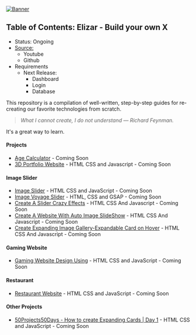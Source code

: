 [![Banner](https://codecrafters.io/images/byox-banner.gif)](https://codecrafters.io/github-banner)

## Table of Contents: Elizar - Build your own X
- Status: Ongoing
- [Source:](https://shadowsilver07.github.io/Elizar---Build-your-own-X/)
  - Youtube
  - Github
- Requirements
  - Next Release:
    - Dashboard
    - Login
    - Database


This repository is a compilation of well-written, step-by-step guides for re-creating our favorite technologies from scratch.

> _What I cannot create, I do not understand — Richard Feynman._

It's a great way to learn.
#### Projects
- [Age Calculator](https://www.youtube.com/watch?v=lBmnB_EqupU) - Coming Soon
- [3D Portfolio Website](https://www.youtube.com/watch?v=zrBVFGlnyA8) -  HTML CSS and Javascript - Coming Soon
#### Image Slider
- [Image Slider](https://www.youtube.com/watch?v=Y3s0_Vy6Uy0&t=738s) - HTML CSS and JavaScript - Coming Soon
- [Image Voyage Slider](https://www.youtube.com/watch?v=tl1xlnqHiYs) - HTML, CSS and GSAP - Coming Soon
- [Create A Slider Crazy Effects](https://www.youtube.com/watch?v=j7GG009J9uc) - HTML CSS And Javascript - Coming Soon
- [Create A Website With Auto Image SlideShow](https://www.youtube.com/watch?v=_ABKth7CMh0) - HTML CSS And Javascript - Coming Soon
- [Create Expanding Image Gallery-Expandable Card on Hover](https://www.youtube.com/watch?v=3w-2nIZPMOY) - HTML CSS And Javascript - Coming Soon
#### Gaming Website
- [Gaming Website Design Using](https://www.youtube.com/watch?v=aSAJZM40szc) - HTML CSS and JavaScript - Coming Soon

#### Restaurant
- [Restaurant Website](https://www.youtube.com/watch?v=CjVGp5kGHxA) - HTML CSS and JavaScript - Coming Soon

#### Other Projects
- [50Projects50Days - How to create Expanding Cards | Day 1](https://www.youtube.com/watch?v=69FkUGpw3ok&list=PLX7mEGqtfnSqGdETTWURHZFWaRySSFJIz&index=3) - HTML CSS and JavaScript - Coming Soon
